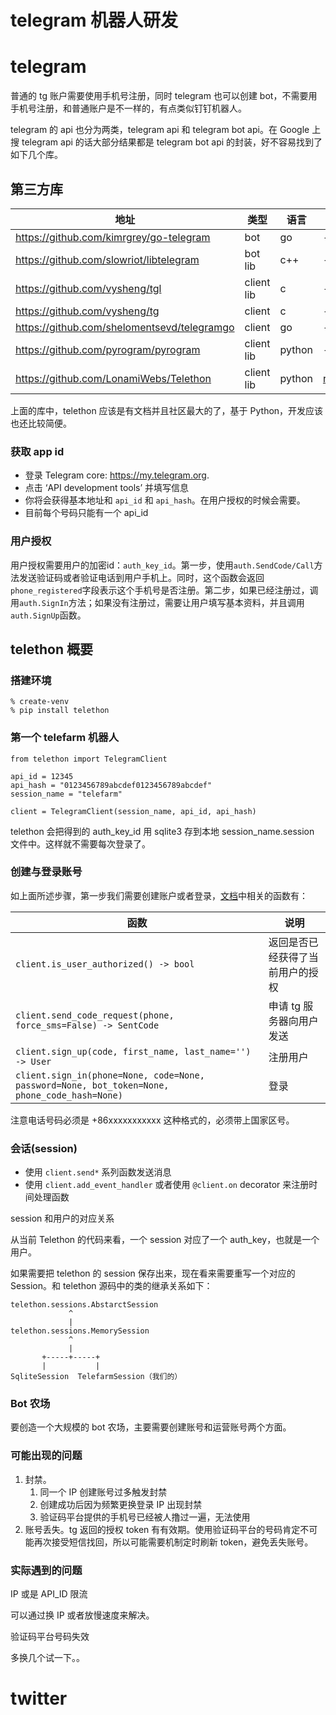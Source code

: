 # telegram 机器人研发

<!--
ID: 5b51b998-8056-42b4-bf0c-792cc5d05201
Status: draft
Date: 2018-04-16T10:27:00
Modified: 2020-05-16T11:36:05
wp_id: 368
-->

# telegram

普通的 tg 账户需要使用手机号注册，同时 telegram 也可以创建 bot，不需要用手机号注册，和普通账户是不一样的，有点类似钉钉机器人。

telegram 的 api 也分为两类，telegram api 和 telegram bot api。在 Google 上搜 telegram api 的话大部分结果都是 telegram bot api 的封装，好不容易找到了如下几个库。

## 第三方库

地址 | 类型 | 语言  | 文档
----|------|------|------
https://github.com/kimrgrey/go-telegram | bot | go    | -
https://github.com/slowriot/libtelegram | bot lib| c++| - 
https://github.com/vysheng/tgl          |client lib| c| -
https://github.com/vysheng/tg           | client | c  | -
https://github.com/shelomentsevd/telegramgo | client | go | - 
https://github.com/pyrogram/pyrogram | client lib | python  | - 
https://github.com/LonamiWebs/Telethon | client lib | python  | [readthedocs](http://telethon.readthedocs.io/en/latest/index.html)

上面的库中，telethon 应该是有文档并且社区最大的了，基于 Python，开发应该也还比较简便。


### 获取 app id

* 登录 Telegram core: https://my.telegram.org.
* 点击 ‘API development tools’ 并填写信息
* 你将会获得基本地址和 `api_id` 和 `api_hash`。在用户授权的时候会需要。
* 目前每个号码只能有一个 api_id

### 用户授权

用户授权需要用户的加密id：`auth_key_id`。第一步，使用`auth.SendCode/Call`方法发送验证码或者验证电话到用户手机上。同时，这个函数会返回`phone_registered`字段表示这个手机号是否注册。第二步，如果已经注册过，调用`auth.SignIn`方法；如果没有注册过，需要让用户填写基本资料，并且调用`auth.SignUp`函数。

## telethon 概要

### 搭建环境

```
% create-venv
% pip install telethon
```

### 第一个 telefarm 机器人

```
from telethon import TelegramClient

api_id = 12345
api_hash = "0123456789abcdef0123456789abcdef"
session_name = "telefarm"

client = TelegramClient(session_name, api_id, api_hash)
```

telethon 会把得到的 auth_key_id 用 sqlite3 存到本地 session_name.session 文件中。这样就不需要每次登录了。

### 创建与登录账号

如上面所述步骤，第一步我们需要创建账户或者登录，[文档](http://telethon.readthedocs.io/en/latest/telethon.html)中相关的函数有：

函数  | 说明
-----|-------
`client.is_user_authorized() -> bool` | 返回是否已经获得了当前用户的授权
`client.send_code_request(phone, force_sms=False) -> SentCode` | 申请 tg 服务器向用户发送
`client.sign_up(code, first_name, last_name='') -> User` | 注册用户
`client.sign_in(phone=None, code=None, password=None, bot_token=None, phone_code_hash=None)` | 登录

注意电话号码必须是 +86xxxxxxxxxxx 这种格式的，必须带上国家区号。

### 会话(session)

* 使用 `client.send*` 系列函数发送消息
* 使用 `client.add_event_handler` 或者使用 `@client.on` decorator 来注册时间处理函数 

session 和用户的对应关系

从当前 Telethon 的代码来看，一个 session 对应了一个 auth_key，也就是一个用户。

如果需要把 telethon 的 session 保存出来，现在看来需要重写一个对应的 Session。和 telethon 源码中的类的继承关系如下：

```
telethon.sessions.AbstarctSession
             ^
             |
telethon.sessions.MemorySession
             ^
             |
       +-----+-----+
       |           |
SqliteSession  TelefarmSession（我们的）
```

### Bot 农场

要创造一个大规模的 bot 农场，主要需要创建账号和运营账号两个方面。

### 


### 可能出现的问题

1. 封禁。
    1. 同一个 IP 创建账号过多触发封禁
    2. 创建成功后因为频繁更换登录 IP 出现封禁
    3. 验证码平台提供的手机号已经被人撸过一遍，无法使用
2. 账号丢失。tg 返回的授权 token 有有效期。使用验证码平台的号码肯定不可能再次接受短信找回，所以可能需要机制定时刷新 token，避免丢失账号。

### 实际遇到的问题

IP 或是 API_ID 限流

可以通过换 IP 或者放慢速度来解决。

验证码平台号码失效

多换几个试一下。。



# twitter